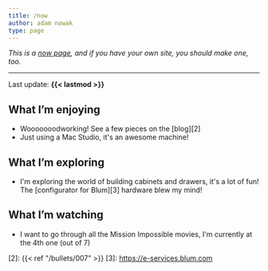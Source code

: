 ```yaml
---
title: /now
author: adam nowak
type: page
---
```


*This is a [now page][1], and if you have your own site, you should make one, too.*

---

Last update: **{{< lastmod >}}**

## What I’m enjoying

* Wooooooodworking! See a few pieces on the [blog][2]
* Just using a Mac Studio, it's an awesome machine!

## What I’m exploring

* I'm exploring the world of building cabinets and drawers, it's a lot of fun! The [configurator for Blum][3] hardware blew my mind!

## What I’m watching

* I want to go through all the Mission Impossible movies, I'm currently at the 4th one (out of 7)

[1]: https://nownownow.com/about
[2]: {{< ref "/bullets/007" >}}
[3]: https://e-services.blum.com
